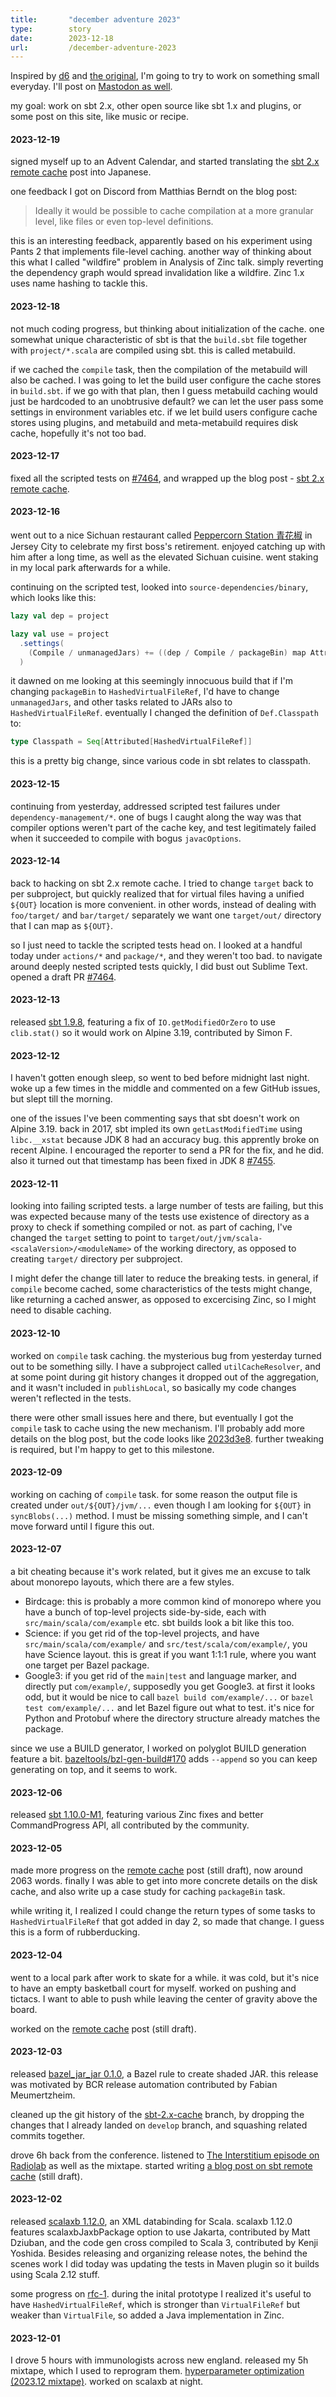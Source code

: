 ```yaml
---
title:       "december adventure 2023"
type:        story
date:        2023-12-18
url:         /december-adventure-2023
---
```


Inspired by [d6](http://plastic-idolatry.com/erik/2023/dec/) and [the original](https://eli.li/december-adventure), I'm going to try to work on something small everyday. I'll post on [Mastodon as well](https://elk.zone/mastodon.social/@eed3si9n/111511724828068883).

my goal: work on sbt 2.x, other open source like sbt 1.x and plugins, or some post on this site, like music or recipe.

<!--more-->

<a id="#19"></a>
#### 2023-12-19
signed myself up to an Advent Calendar, and started translating the [sbt 2.x remote cache](/sbt-remote-cache) post into Japanese.

one feedback I got on Discord from Matthias Berndt on the blog post:

> Ideally it would be possible to cache compilation at a more granular level, like files or even top-level definitions.

this is an interesting feedback, apparently based on his experiment using Pants 2 that implements file-level caching. another way of thinking about this what I called "wildfire" problem in Analysis of Zinc talk. simply reverting the dependency graph would spread invalidation like a wildfire. Zinc 1.x uses name hashing to tackle this.

<a id="#18"></a>
#### 2023-12-18
not much coding progress, but thinking about initialization of the cache. one somewhat unique characteristic of sbt is that the `build.sbt` file together with `project/*.scala` are compiled using sbt. this is called metabuild.

if we cached the `compile` task, then the compilation of the metabuild will also be cached. I was going to let the build user configure the cache stores in `build.sbt`. if we go with that plan, then I guess metabuild caching would just be hardcoded to an unobtrusive default? we can let the user pass some settings in environment variables etc. if we let build users configure cache stores using plugins, and metabuild and meta-metabuild requires disk cache, hopefully it's not too bad.

<a id="#17"></a>
#### 2023-12-17
fixed all the scripted tests on [#7464][7464], and wrapped up the blog post - [sbt 2.x remote cache](/sbt-remote-cache).

<a id="#16"></a>
#### 2023-12-16
went out to a nice Sichuan restaurant called [Peppercorn Station 青花椒](https://www.peppercornstation.com/) in Jersey City to celebrate my first boss's retirement. enjoyed catching up with him after a long time, as well as the elevated Sichuan cuisine. went staking in my local park afterwards for a while.

continuing on the scripted test, looked into `source-dependencies/binary`, which looks like this:

```scala
lazy val dep = project

lazy val use = project
  .settings(
    (Compile / unmanagedJars) += ((dep / Compile / packageBin) map Attributed.blank).value
  )
```

it dawned on me looking at this seemingly innocuous build that if I'm changing `packageBin` to `HashedVirtualFileRef`, I'd have to change `unmanagedJars`, and other tasks related to JARs also to `HashedVirtualFileRef`. eventually I changed the definition of `Def.Classpath` to:

```scala
type Classpath = Seq[Attributed[HashedVirtualFileRef]]
```

this is a pretty big change, since various code in sbt relates to classpath.

<a id="#15"></a>
#### 2023-12-15
continuing from yesterday, addressed scripted test failures under `dependency-management/*`. one of bugs I caught along the way was that compiler options weren't part of the cache key, and test legitimately failed when it succeeded to compile with bogus `javacOptions`.

<a id="#14"></a>
#### 2023-12-14
back to hacking on sbt 2.x remote cache. I tried to change `target` back to per subproject, but quickly realized that for virtual files having a unified `${OUT}` location is more convenient. in other words, instead of dealing with `foo/target/` and `bar/target/` separately we want one `target/out/` directory that I can map as `${OUT}`.

so I just need to tackle the scripted tests head on. I looked at a handful today under `actions/*` and `package/*`, and they weren't too bad. to navigate around deeply nested scripted tests quickly, I did bust out Sublime Text. opened a draft PR [#7464][7464].

<a id="#13"></a>
#### 2023-12-13
released [sbt 1.9.8](/sbt-1.9.8), featuring a fix of `IO.getModifiedOrZero` to use `clib.stat()` so it would work on Alpine 3.19, contributed by Simon F.

<a id="#12"></a>
#### 2023-12-12
I haven't gotten enough sleep, so went to bed before midnight last night. woke up a few times in the middle and commented on a few GitHub issues, but slept till the morning.

one of the issues I've been commenting says that sbt doesn't work on Alpine 3.19. back in 2017, sbt impled its own `getLastModifiedTime` using `libc.__xstat` because JDK 8 had an accuracy bug. this apprently broke on recent Alpine. I encouraged the reporter to send a PR for the fix, and he did. also it turned out that timestamp has been fixed in JDK 8
[#7455](https://github.com/sbt/sbt/issues/7455).

<a id="#11"></a>
#### 2023-12-11
looking into failing scripted tests. a large number of tests are failing, but this was expected because many of the tests use existence of directory as a proxy to check if something compiled or not. as part of caching, I've changed the `target` setting to point to `target/out/jvm/scala-<scalaVersion>/<moduleName>` of the working directory, as opposed to creating `target/` directory per subproject.

I might defer the change till later to reduce the breaking tests. in general, if `compile` become cached, some characteristics of the tests might change, like returning a cached answer, as opposed to excercising Zinc, so I might need to disable caching.

<a id="#10"></a>
#### 2023-12-10
worked on `compile` task caching. the mysterious bug from yesterday turned out to be something silly. I have a subproject called `utilCacheResolver`, and at some point during git history changes it dropped out of the aggregation, and it wasn't included in `publishLocal`, so basically my code changes weren't reflected in the tests.

there were other small issues here and there, but eventually I got the `compile` task to cache using the new mechanism. I'll probably add more details on the blog post, but the code looks like [2023d3e8](https://github.com/eed3si9n/sbt/commit/2023d3e82b3885527533b240486f69e76e7c64b7). further tweaking is required, but I'm happy to get to this milestone.

<a id="#9"></a>
#### 2023-12-09
working on caching of `compile` task. for some reason the output file is created under `out/${OUT}/jvm/...` even though I am looking for `${OUT}` in `syncBlobs(...)` method. I must be missing something simple, and I can't move forward until I figure this out.

<a id="#7"></a>
#### 2023-12-07

a bit cheating because it's work related, but it gives me an excuse to talk about monorepo layouts, which there are a few styles.

- Birdcage: this is probably a more common kind of monorepo where you have a bunch of top-level projects side-by-side, each with `src/main/scala/com/example` etc. sbt builds look a bit like this too.
- Science: if you get rid of the top-level projects, and have `src/main/scala/com/example/` and `src/test/scala/com/example/`, you have Science layout. this is great if you want 1:1:1 rule, where you want one target per Bazel package.
- Google3: if you get rid of the `main|test` and language marker, and directly put `com/example/`, supposedly you get Google3. at first it looks odd, but it would be nice to call `bazel build com/example/...` or `bazel test com/example/...` and let Bazel figure out what to test. it's nice for Python and Protobuf where the directory structure already matches the package.

since we use a BUILD generator, I worked on polyglot BUILD generation feature a bit. [bazeltools/bzl-gen-build#170](https://github.com/bazeltools/bzl-gen-build/pull/170) adds `--append` so you can keep generating on top, and it seems to work.

<a id="#6"></a>
#### 2023-12-06

released [sbt 1.10.0-M1](/sbt-1.10.0-beta), featuring various Zinc fixes and better CommandProgress API, all contributed by the community.

<a id="#5"></a>
#### 2023-12-05

made more progress on the [remote cache](/sbt-remote-cache) post (still draft), now around 2063 words. finally I was able to get into more concrete details on the disk cache, and also write up a case study for caching `packageBin` task.

while writing it, I realized I could change the return types of some tasks to `HashedVirtualFileRef` that got added in day 2, so made that change. I guess this is a form of rubberducking.

<a id="#4"></a>
#### 2023-12-04

went to a local park after work to skate for a while. it was cold, but it's nice to have an empty basketball court for myself. worked on pushing and tictacs. I want to able to push while leaving the center of gravity above the board.

worked on the [remote cache](/sbt-remote-cache) post (still draft).

<a id="#3"></a>
#### 2023-12-03

released [bazel_jar_jar 0.1.0](https://github.com/bazeltools/bazel_jar_jar/releases/tag/v0.1.0), a Bazel rule to create shaded JAR. this release was motivated by BCR release automation contributed by Fabian Meumertzheim.

cleaned up the git history of the [sbt-2.x-cache](https://github.com/sbt/sbt/compare/develop...eed3si9n:sbt:wip/sbt-2.x-cache?expand=1) branch, by dropping the changes that I already landed on `develop` branch, and squashing related commits together.

drove 6h back from the conference. listened to [The Interstitium episode on Radiolab](https://radiolab.org/podcast/interstitium) as well as the mixtape. started writing [a blog post on sbt remote cache](/sbt-remote-cache) (still draft).

<a id="#2"></a>
#### 2023-12-02

released [scalaxb 1.12.0](https://scalaxb.org/scalaxb-1.12.0), an XML databinding for Scala. scalaxb 1.12.0 features scalaxbJaxbPackage option to use Jakarta, contributed by Matt Dziuban, and the code gen cross compiled to Scala 3, contributed by Kenji Yoshida. Besides releasing and organizing release notes, the behind the scenes work I did today was updating the tests in Maven plugin so it builds using Scala 2.12 stuff.

some progress on [rfc-1][rfc-1]. during the inital prototype I realized it's useful to have `HashedVirtualFileRef`, which is stronger than `VirtualFileRef` but weaker than `VirtualFile`, so added a Java implementation in Zinc.

<a id="#1"></a>
#### 2023-12-01

I drove 5 hours with immunologists across new england. released my 5h mixtape, which I used to reprogram them. [hyperparameter optimization (2023.12 mixtape)](/2023.12-mixtape). worked on scalaxb at night.

  [rfc-1]: https://eed3si9n.com/sbt-cache-ideas/
  [7464]: https://github.com/sbt/sbt/pull/7464
